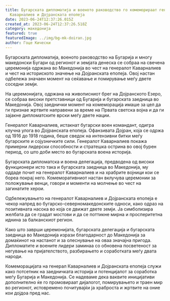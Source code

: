 ```yaml
---
title: Бугарската дипломатија и военото раководство го комеморираат генералот
  Каварналиев и Дојранската епопеја
date: 2023-06-24T12:37:26.015Z
created_at: 2023-06-24T12:37:26.518Z
category: македонија
featured: true
featuredImage: ../img/bg-mk-doiran.jpg
author: Гоце Кически
---
```


Бугарската дипломатија, военото раководство на Бугарија и многу македонски Бугари од регионот и земјата денеска се собраа на свечена церемонија одржана во Македонија во чест на генералот Каварналиев и чест на историското значење на Дојранската епопеја. Овој настан одбележа значаен момент на сеќавање и помирување меѓу двете соседни земји.

На церемонијата, одржана на живописниот брег на Дојранското Езеро, се собраа високи претставници од Бугарија и бугарската заедница во Македонија. Овој заеднички момент на комеморација имаше за цел да ги признае жртвите направени за време на Првата светска војна и да ги зајакне дипломатските врски меѓу двете нации.

Генералот Каварналиев, истакнат бугарски воен командант, одигра клучна улога во Дојранската епопеја. Офанзивата Дојран, која се одржа од 1916 до 1918 година, беше сведок на интензивни битки меѓу бугарските и сојузничките сили. Генералот Каварналиев покажа примерни лидерски способности и стратешка острина во овој бурен период, со што доби место во бугарската воена историја.

Бугарската дипломатска и воена делегација, предводена од високи функционери исто така и бугарската заедница во Македонија, му оддаде почит на генералот Каварналиев и на храбрите војници кои се бореа покрај него. Комеморативниот настан вклучува церемонии за положување венци, говори и моменти на молчење во чест на загинатите херои.

Одбележувањето на генералот Каварналиев и Дојранската епопеја е чекор напред во бугарско-северномакедонските односи, како одраз на позитивната насока во која се движат двете земји. Ја симболизира желбата да се градат мостови и да се поттикне мирна и просперитетна иднина за балканскиот регион.

Како што заврши церемонијата, бугарската делегација и бугарската заедница во Македонија изрази благодарност до Македонија за домаќинот на настанот и за олеснување на оваа значајна пригода. Дипломатите и воените лидери заминаа со обновена посветеност за негување на пријателството, разбирањето и соработката меѓу двата народи.

Комеморацијата на генерал Каварналиев и Дојранската епопеја служи како потсетник на заедничката историја и потенцијалот за соработка меѓу Бугарија и Македонија. Се надеваме дека ваквите иницијативи дополнително ќе го промовираат дијалогот, помирувањето и траен мир во регионот, истовремено почитувајќи ја храброста и жртвите на оние кои дојдоа пред нас.
